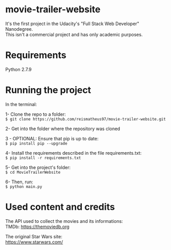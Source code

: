 # movie-trailer-website
It's the first project in the Udacity's "Full Stack Web Developer" Nanodegree. \
This isn't a commercial project and has only academic purposes.

# Requirements
Python 2.7.9

# Running the project
In the terminal:

1- Clone the repo to a folder: \
```$ git clone https://github.com/reismatheus97/movie-trailer-website.git``` 

2- Get into the folder where the repository was cloned 

3 - OPTIONAL: Ensure that pip is up to date: \
```$ pip install pip --upgrade``` 

4- Install the requirements described in the file requirements.txt: \
```$ pip install -r requirements.txt``` 

5- Get into the project's folder: \
```$ cd MovieTrailerWebsite``` 

6- Then, run: \
```$ python main.py``` 

# Used content and credits

The API used to collect the movies and its informations: \
TMDb: https://themoviedb.org

The original Star Wars site: \
https://www.starwars.com/




